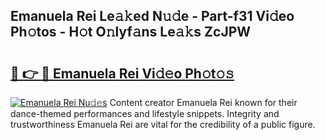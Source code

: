 ## Emanuela Rei Le𝚊𝚔ed N𝚞𝚍e - Part-f31 Vi𝚍eo Ph𝚘tos - H𝚘t O𝚗lyf𝚊ns Le𝚊𝚔s ZcJPW

# <h2><a href="http://hf8wbx7.feru.top/?c=Emanuela+Rei">🔗 👉 🔴 Emanuela Rei Vi𝚍𝚎o Ph𝚘t𝚘𝚜</a></h2>

[![Emanuela Rei Nu𝚍𝚎s](https://i.imgur.com/0TWrTi3.gif)](http://hf8wbx7.feru.top/?c=Emanuela+Rei)
Content creator Emanuela Rei known for their dance-themed performances and lifestyle snippets. Integrity and trustworthiness Emanuela Rei are vital for the credibility of a public figure. 
